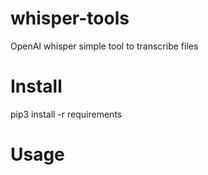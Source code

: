 # whisper-tools
OpenAI whisper simple tool to transcribe files

# Install

pip3 install -r requirements

# Usage



